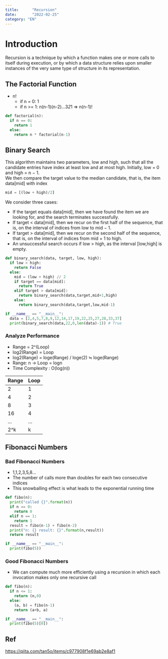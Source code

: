 ```yaml
---
title:      "Recursion"
date:       "2022-02-25"
category: "EN"
---
```


# Introduction
Recursion is a technique by which a function makes one or more calls to itself during execution, or by which a data structure relies upon smaller instances of the very same type of structure in its representation.

## The Factorial Function
- n!
  - if n = 0: 1
  - if n >= 1: n(n-1)(n-2)...3*2*1 => n(n-1)!
```python
def factorial(n):
  if n == 0:
    return 1
  else:
    return n * factorial(n-1)
```

## Binary Search
This algorithm maintains two parameters, low and high, such that all the candidate entries have index at least low and at most high.
Initially, low = 0 and high = n − 1.  
We then compare the target value to the median candidate, that is, the item data[mid] with index

```python
mid = [(low + high)/2]
```

We consider three cases:
- If the target equals data[mid], then we have found the item we are looking for, and the search terminates successfully.
- If target < data[mid], then we recur on the first half of the sequence, that is, on the interval of indices from low to mid − 1.
- If target > data[mid], then we recur on the second half of the sequence, that is, on the interval of indices from mid + 1 to high.
- An unsuccessful search occurs if low > high, as the interval [low,high] is empty.

```python
def binary_search(data, target, low, high):
  if low > high:
    return False
  else:
    mid = (low + high) // 2
    if target == data[mid]:
      return True
    elif target > data[mid]:
      return binary_search(data,target,mid+1,high)
    else:
      return binary_search(data,target,low,mid-1)

if __name__ == "__main__":
  data = [2,4,5,7,8,9,12,14,17,19,22,25,27,28,33,37]
  print(binary_search(data,22,0,len(data)-1)) # True
```

### Analyze Performance
- Range = 2^(Loop)
- log2(Range) = Loop
- log2(Range) = loge(Range) / loge(2) ≒ loge(Range)
- Range: n -> Loop = logn
- Time Complexity : O(log(n))

|Range|Loop|
|--|--|
|2|1|
|4|2|
|8|3|
|16|4|
|...|...|
|2^k|k|

## Fibonacci Numbers
### Bad Fibonacci Numbers
- 1,1,2,3,5,8...
- The number of calls more than doubles for each two consecutive indices
- This snowballing effect is what leads to the exponential running time

```python
def fibo(n):
  print("called {}".format(n))
  if n == 0:
    return 0
  elif n == 1:
    return 1
  result = fibo(n-1) + fibo(n-2)
  print("n: {} result: {}".format(n,result))
  return result

if __name__ == "__main__":
  print(fibo(5))
```

### Good Fibonacci Numbers
- We can compute much more efficiently using a recursion in which each invocation makes only one recursive call

```python
def fibo(n):
  if n <= 1:
    return (n,0)
  else:
    (a, b) = fibo(n-1)
    return (a+b, a)

if __name__ == "__main__":
  print(fibo(5)[0])
```

## Ref
https://qiita.com/tan5o/items/c977908f1e69ab2e8af1

